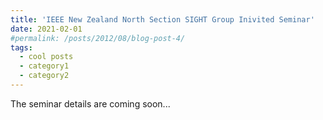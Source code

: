 ```yaml
---
title: 'IEEE New Zealand North Section SIGHT Group Inivited Seminar'
date: 2021-02-01
#permalink: /posts/2012/08/blog-post-4/
tags:
  - cool posts
  - category1
  - category2
---
```


The seminar details are coming soon...


